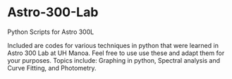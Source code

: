 # Astro-300-Lab
Python Scripts for Astro 300L

Included are codes for various techniques in python that were learned in Astro 300 Lab at UH Manoa. Feel free to use use these and adapt them for your purposes. 
Topics include: Graphing in python, Spectral analysis and Curve Fitting, and Photometry. 
